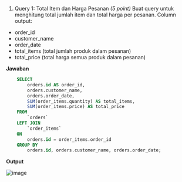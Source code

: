 1. Query 1: Total Item dan Harga Pesanan *(5 point)*
Buat query untuk menghitung total jumlah item dan total harga per pesanan.
Column output:
- order_id
- customer_name
- order_date
- total_items (total jumlah produk dalam pesanan)
- total_price (total harga semua produk dalam pesanan)

**Jawaban**
```sql
    SELECT 
        orders.id AS order_id, 
        orders.customer_name, 
        orders.order_date, 
        SUM(order_items.quantity) AS total_items,
        SUM(order_items.price) AS total_price
    FROM 
        `orders`
    LEFT JOIN 
        `order_items` 
    ON 
        orders.id = order_items.order_id
    GROUP BY 
        orders.id, orders.customer_name, orders.order_date;
```

**Output**

![image](https://github.com/user-attachments/assets/c730ba8f-45cb-46be-89d4-2d2749de1c9c)
